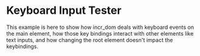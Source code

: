 # Keyboard Input Tester

This example is here to show how incr_dom deals with keyboard events on the 
main element, how those key bindings interact with other elements like text 
inputs, and how changing the root element doesn't impact the keybindings.
